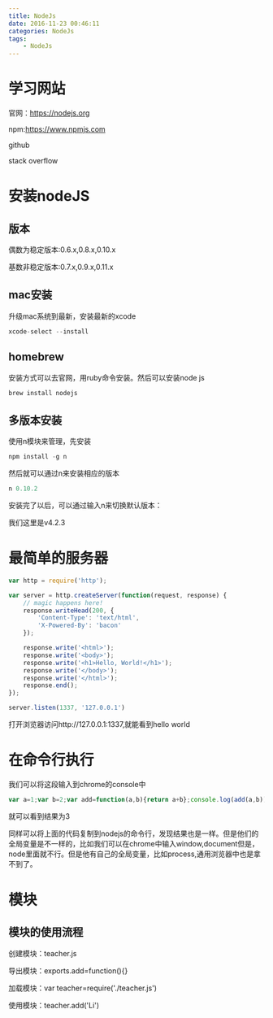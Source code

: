 ```yaml
---
title: NodeJs
date: 2016-11-23 00:46:11
categories: NodeJs
tags: 
    - NodeJs
---
```


# 学习网站

官网：https://nodejs.org

npm:https://www.npmjs.com

github

stack overflow

# 安装nodeJS

## 版本

偶数为稳定版本:0.6.x,0.8.x,0.10.x

基数非稳定版本:0.7.x,0.9.x,0.11.x

## mac安装

升级mac系统到最新，安装最新的xcode

```javascript
xcode-select --install
```

## homebrew

安装方式可以去官网，用ruby命令安装。然后可以安装node js

```javascript
brew install nodejs
```

## 多版本安装

使用n模块来管理，先安装

```javascript
npm install -g n
```

然后就可以通过n来安装相应的版本

```javascript
n 0.10.2
```

安装完了以后，可以通过输入n来切换默认版本：

我们这里是v4.2.3

# 最简单的服务器

```javascript
var http = require('http');

var server = http.createServer(function(request, response) {
	// magic happens here!
	response.writeHead(200, {
		'Content-Type': 'text/html',
		'X-Powered-By': 'bacon'
	});

	response.write('<html>');
	response.write('<body>');
	response.write('<h1>Hello, World!</h1>');
	response.write('</body>');
	response.write('</html>');
	response.end();
});

server.listen(1337, '127.0.0.1')
```

打开浏览器访问http://127.0.0.1:1337,就能看到hello world

# 在命令行执行

我们可以将这段输入到chrome的console中

```javascript
var a=1;var b=2;var add=function(a,b){return a+b};console.log(add(a,b));
```

就可以看到结果为3

同样可以将上面的代码复制到nodejs的命令行，发现结果也是一样。但是他们的全局变量是不一样的，比如我们可以在chrome中输入window,document但是，node里面就不行。但是他有自己的全局变量，比如process,通用浏览器中也是拿不到了。

# 模块

## 模块的使用流程

创建模块：teacher.js

导出模块：exports.add=function(){}

加载模块：var teacher=require('./teacher.js')

使用模块：teacher.add('Li')







